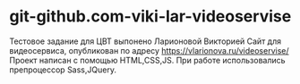 # git-github.com-viki-lar-videoservise
Тестовое задание для ЦВТ выпонено Ларионовой Викторией
Сайт для видеосервиса, опубликован по адресу https://vlarionova.ru/videoservise/
Проект написан с помощью HTML,CSS,JS.
При работе использовались препроцессор Sass,JQuery.
